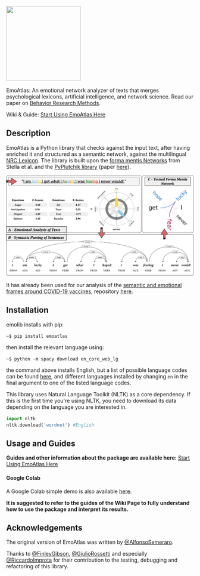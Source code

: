 <img src="ea.png" data-canonical-src="ea.png" width="200" height="200" />

EmoAtlas: An emotional network analyzer of texts that merges psychological lexicons, artificial intelligence, and network science. Read our paper on [Behavior Research Methods](https://link.springer.com/article/10.3758/s13428-024-02553-7).

Wiki & Guide: [Start Using EmoAtlas Here](https://github.com/MassimoStel/emoatlas/wiki/0-%E2%80%90-Home)

## Description

EmoAtlas is a Python library that checks against the input text, after having enriched it and structured as a semantic network, against the multilingual [NRC Lexicon](https://saifmohammad.com/WebPages/NRC-Emotion-Lexicon.htm). The library is built upon the [forma mentis Networks](https://journals.plos.org/plosone/article?id=10.1371/journal.pone.0222870) from Stella et al. and the [PyPlutchik library](https://www.github.com/alfonsosemeraro/pyplutchik) (paper [here](https://journals.plos.org/plosone/article?id=10.1371/journal.pone.0256503)).

![](fig1_1500.png)

It has already been used for our analysis of the [semantic and emotional frames around COVID-19 vaccines](https://arxiv.org/abs/2201.07538), repository [here](https://github.com/alfonsosemeraro/vaccines-and-press).

## Installation
emolib installs with pip:

```
~$ pip install emoatlas
```
then install the relevant language using:

```
~$ python -m spacy download en_core_web_lg
```
the command above installs English, but a list of possible language codes can be found [here](https://spacy.io/usage/models), and different languages installed by changing `en` in the final argument to one of the listed language codes. 

This library uses Natural Language Toolkit (NLTK) as a core dependency. If this is the first time you're using NLTK, you need to download its data depending on the language you are interested in.
```python
import nltk
nltk.download('wordnet') #English
```

## Usage and Guides

**Guides and other information about the package are available here:** [Start Using EmoAtlas Here](https://github.com/MassimoStel/emoatlas/wiki/0-%E2%80%90-Home)

#### Google Colab
A Google Colab simple demo is also available [here](https://colab.research.google.com/drive/1DWbnQY_wbpEc5_KHA1UUTdCd3_FFBPfN?usp=sharing).

**It is suggested to refer to the guides of the Wiki Page to fully understand how to use the package and interpret its results.**

## Acknowledgements
The original version of EmoAtlas was written by [@AlfonsoSemeraro](https://github.com/alfonsosemeraro).

Thanks to [@FinleyGibson](https://github.com/FinleyGibson), [@GiulioRossetti](https://github.com/GiulioRossetti) and especially [@RiccardoImprota](https://github.com/RiccardoImprota) for their contribution to the testing, debugging and refactoring of this library.
